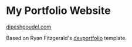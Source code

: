 # My Portfolio Website

[dipeshpoudel.com](https://dipeshpoudel.com)

Based on Ryan Fitzgerald's [devportfolio](https://github.com/RyanFitzgerald/devportfolio) template.
